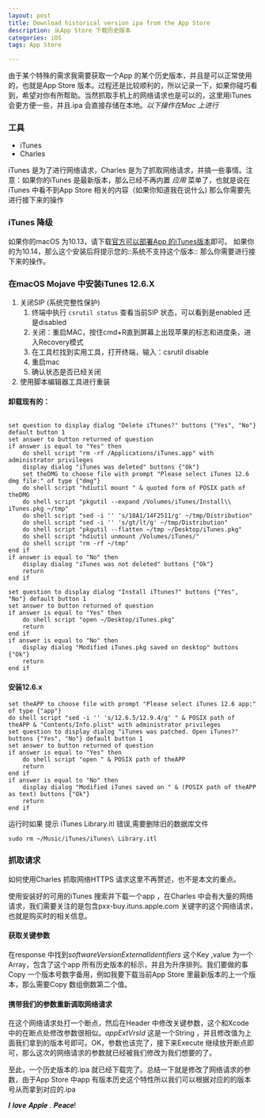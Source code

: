 ```yaml
---
layout: post
title: Download historical version ipa from the App Store
description: 从App Store 下载历史版本
categories: iOS
tags: App Store

---
```

由于某个特殊的需求我需要获取一个App 的某个历史版本，并且是可以正常使用的，也就是App Store 版本。过程还是比较顺利的，所以记录一下，如果你碰巧看到，希望对你有所帮助。当然抓取手机上的网络请求也是可以的，这里用iTunes 会更方便一些，并且.ipa 会直接存储在本地。*以下操作在Mac 上进行*

### 工具
* iTunes 
* Charles

iTunes 是为了进行网络请求，Charles 是为了抓取网络请求，并搞一些事情。注意：如果你的iTunes 是最新版本，那么已经不再内置 *应用* 菜单了，也就是说在iTunes 中看不到App Store 相关的内容（如果你知道我在说什么) 那么你需要先进行接下来的操作

### iTunes 降级

如果你的macOS 为10.13，请下载[官方可以部署App 的iTunes版本](https://support.apple.com/zh-cn/HT208079)即可。
如果你的为10.14，那么这个安装后将提示您的::系统不支持这个版本:: 那么你需要进行接下来的操作。

### 在macOS Mojave 中安装iTunes 12.6.X

1. 关闭SIP (系统完整性保护)
	1. 终端中执行 `csrutil status`  查看当前SIP 状态，可以看到是enabled 还是disabled
	2. 关闭：重启MAC，按住cmd+R直到屏幕上出现苹果的标志和进度条，进入Recovery模式
	3. 在工具栏找到实用工具，打开终端，输入：csrutil disable
	4. 重启mac
	5. 确认状态是否已经关闭
2. 使用脚本编辑器工具进行重装
	
#### 卸载现有的：
	

```
	
set question to display dialog "Delete iTtunes?" buttons {"Yes", "No"} default button 1
set answer to button returned of question
if answer is equal to "Yes" then
    do shell script "rm -rf /Applications/iTunes.app" with administrator privileges
    display dialog "iTunes was deleted" buttons {"Ok"}
    set theDMG to choose file with prompt "Please select iTunes 12.6 dmg file:" of type {"dmg"}
    do shell script "hdiutil mount " & quoted form of POSIX path of theDMG
    do shell script "pkgutil --expand /Volumes/iTunes/Install\\ iTunes.pkg ~/tmp"
    do shell script "sed -i '' 's/18A1/14F2511/g' ~/tmp/Distribution"
    do shell script "sed -i '' 's/gt/lt/g' ~/tmp/Distribution"
    do shell script "pkgutil --flatten ~/tmp ~/Desktop/iTunes.pkg"
    do shell script "hdiutil unmount /Volumes/iTunes/"
    do shell script "rm -rf ~/tmp"
end if
if answer is equal to "No" then
    display dialog "iTunes was not deleted" buttons {"Ok"}
    return
end if

set question to display dialog "Install iTtunes?" buttons {"Yes", "No"} default button 1
set answer to button returned of question
if answer is equal to "Yes" then
    do shell script "open ~/Desktop/iTunes.pkg"
    return
end if
if answer is equal to "No" then
    display dialog "Modified iTunes.pkg saved on desktop" buttons {"Ok"}
    return
end if
```

#### 安装12.6.x

```
set theAPP to choose file with prompt "Please select iTunes 12.6 app:" of type {"app"}
do shell script "sed -i '' 's/12.6.5/12.9.4/g' " & POSIX path of theAPP & "Contents/Info.plist" with administrator privileges
set question to display dialog "iTunes was patched. Open iTunes?" buttons {"Yes", "No"} default button 1
set answer to button returned of question
if answer is equal to "Yes" then
    do shell script "open " & POSIX path of theAPP
    return
end if
if answer is equal to "No" then
    display dialog "Modified iTunes saved on " & (POSIX path of theAPP as text) buttons {"Ok"}
    return
end if	
```

运行时如果 提示 iTunes Library.itl 错误,需要删除旧的数据库文件

```
sudo rm ~/Music/iTunes/iTunes\ Library.itl
```

### 抓取请求

如何使用Charles 抓取网络HTTPS 请求这里不再赘述，也不是本文的重点。

使用安装好的可用的iTunes 搜索并下载一个app ，在Charles 中会有大量的网络请求，我们需要关注的是包含pxx-buy.ituns.apple.com 关键字的这个网络请求，也就是购买时的相关信息。

#### 获取关键参数
在response 中找到*softwareVersionExternalIdentifiers* 这个Key ,value 为一个Array，包含了这个app 所有历史版本的标示，并且为升序排列。我们要做的事Copy 一个版本号数字备用，例如我要下载当前App Store 里最新版本的上一个版本，那么需要Copy 数组倒数第二个值。

#### 携带我们的参数重新调取网络请求

在这个网络请求处打一个断点，然后在Header 中修改关键参数，这个和Xcode 中的在断点处修改参数很相似。*appExtVrsId* 这是一个String ，并且修改值为上面我们拿到的版本号即可。OK，参数也该完了，接下来Execute 继续放开断点即可，那么这次的网络请求的参数就已经被我们修改为我们想要的了。

至此，一个历史版本的.ipa 就已经下载完了。总结一下就是修改了网络请求的参数，由于App Store 中app 有版本历史这个特性所以我们可以根据对应的的版本号从而拿到对应的.ipa

𝑰 𝒍𝒐𝒗𝒆 𝑨𝒑𝒑𝒍𝒆 .
𝑷𝒆𝒂𝒄𝒆!


